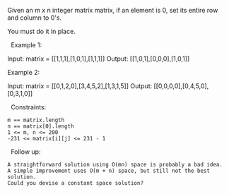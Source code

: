 Given an m x n integer matrix matrix, if an element is 0, set its entire row and column to 0's.

You must do it in place.

 
Example 1:

Input: matrix = [[1,1,1],[1,0,1],[1,1,1]]
Output: [[1,0,1],[0,0,0],[1,0,1]]


Example 2:

Input: matrix = [[0,1,2,0],[3,4,5,2],[1,3,1,5]]
Output: [[0,0,0,0],[0,4,5,0],[0,3,1,0]]


 
Constraints:


	m == matrix.length
	n == matrix[0].length
	1 <= m, n <= 200
	-231 <= matrix[i][j] <= 231 - 1


 
Follow up:


	A straightforward solution using O(mn) space is probably a bad idea.
	A simple improvement uses O(m + n) space, but still not the best solution.
	Could you devise a constant space solution?

